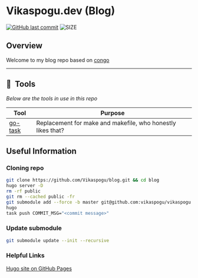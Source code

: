 # Vikaspogu.dev (Blog)

 [![GitHub last commit](https://img.shields.io/github/last-commit/vikaspogu/blog?color=purple&style=flat-square)](https://github.com/vikaspogu/blog/commits/master)
 ![SIZE](https://img.shields.io/github/repo-size/vikaspogu/blog?style=flat-square)

## Overview

Welcome to my blog repo based on [congo](https://jpanther.github.io/congo/)

---

## :wrench:&nbsp; Tools

_Below are the tools in use in this repo_

| Tool                                                   | Purpose                                                                                                   |
|--------------------------------------------------------|-----------------------------------------------------------------------------------------------------------|
| [go-task](https://github.com/go-task/task)             | Replacement for make and makefile, who honestly likes that?                                              |

## Useful Information

### Cloning repo

```bash
git clone https://github.com/Vikaspogu/blog.git && cd blog
hugo server -D
rm -rf public
git rm --cached public -fr
git submodule add --force -b master git@github.com:vikaspogu/vikaspogu.github.io.git public
hugo
task push COMMIT_MSG="<commit message>"
```

### Update submodule

```bash
git submodule update --init --recursive
```

### Helpful Links

[Hugo site on GitHub Pages](https://dev.to/dgavlock/creating-a-hugo-site-on-github-pages-3cjo)
